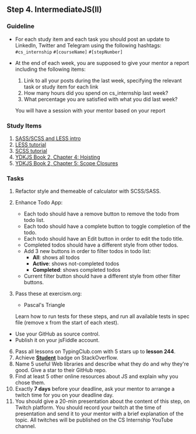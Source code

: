 ## Step 4. IntermediateJS(II)

### Guideline

- For each study item and each task you should post an update to LinkedIn, Twitter and Telegram using the following hashtags:
  `#cs_internship`
  `#[courseName]`
  `#[stepNumber]`

- At the end of each week, you are supposed to give your mentor a report including the following items:

  1. Link to all your posts during the last week, specifying the relevant task or study item for each link
  2. How many hours did you spend on cs_internship last week?
  3. What percentage you are satisfied with what you did last week?

  You will have a session with your mentor based on your report

### Study Items <!-- omit in toc -->

1. [SASS/SCSS and LESS intro](https://www.ionos.com/digitalguide/websites/web-development/sass/)
2. [LESS tutorial](https://lesscss.org/)
3. [SCSS tutorial](https://www.w3schools.com/sass/default.php)
4. [YDKJS Book 2, Chapter 4: Hoisting](https://github.com/getify/You-Dont-Know-JS/blob/1st-ed/scope%20%26%20closures/ch4.md)
5. [YDKJS Book 2, Chapter 5: Scope Closures](https://github.com/getify/You-Dont-Know-JS/blob/1st-ed/scope%20%26%20closures/ch5.md)

### Tasks <!-- omit in toc -->

1. Refactor style and themeable of calculator with SCSS/SASS.

2. Enhance Todo App:

   - Each todo should have a remove button to remove the todo from todo list.
   - Each todo should have a complete button to toggle completion of the todo.
   - Each todo should have an Edit button in order to edit the todo title.
   - Completed todos should have a different style from other todos.
   - Add 3 new buttons in order to filter todos in todo list:
     - **All**: shows all todos
     - **Active**: shows not-completed todos
     - **Completed**: shows completed todos
   - Current filter button should have a different style from other filter buttons.

5. Pass these at exercism.org:

   - Pascal's Triangle

   Learn how to run tests for these steps, and run all available tests in spec file (remove x from the start of each xtest).

- Use your GitHub as source control.
- Publish it on your jsFiddle account.

6. Pass all lessons on TypingClub.com with 5 stars up to **lesson 244**.
7. Achieve [**Student**](https://stackoverflow.com/help/badges/2/student) badge on StackOverflow.
8. Name 5 useful Web libraries and describe what they do and why they're good. Give a star to their GitHub repo.
9. Find at least 5 other online resources about JS and explain why you chose them.
10. Exactly **7 days** before your deadline, ask your mentor to arrange a twitch time for you on your deadline day.
11. You should give a 20-min presentation about the content of this step, on Twitch platform. You should record your twitch at the time of presentation and send it to your mentor with a brief explanation of the topic. All twitches will be published on the CS Internship YouTube channel.
